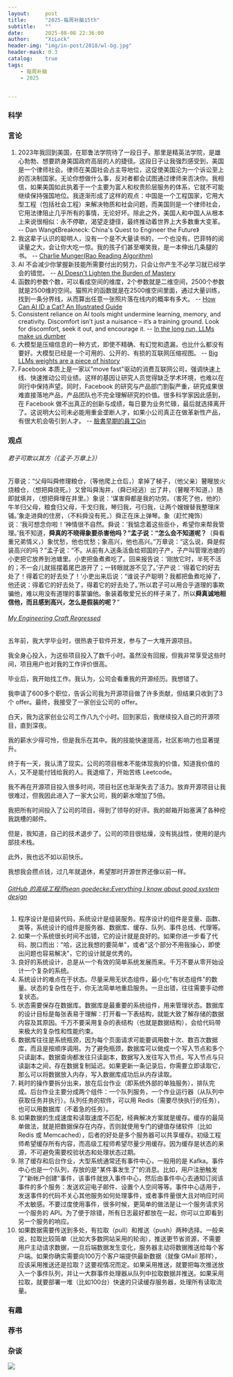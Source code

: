 ```yaml
---
layout:     post
title:      "2025-每周补脑15th"
subtitle:   ""
date:       2025-08-08 22:36:00
author:     "XiLock"
header-img: "img/in-post/2018/wl-bg.jpg"
header-mask: 0.3
catalog:    true
tags:
    - 每周补脑
    - 2025


---
```


### 科学


### 言论
1. 2023年我回到美国，在耶鲁法学院待了一段日子。那里是精英法学院，是雄心勃勃、想要跻身美国政府高层的人的捷径。这段日子让我强烈感受到，美国是一个律师社会。律师在美国社会占主导地位，这促使美国沦为一个诉讼至上的否决制国家。无论你想做什么事，反对者都会试图通过律师来否决你。我相信，如果美国如此执着于一个主要为富人和权贵阶层服务的体系，它就不可能继续保持强国地位。我逐渐形成了这样的观点：中国是一个工程国家，它用大型工程（包括社会工程）来解决物质和社会问题，而美国则是一个律师社会，它用法律阻止几乎所有的事情，无论好坏。除此之外，美国人和中国人从根本上来说很相似：永不停歇，渴望走捷径，最终推动着世界上大多数重大变革。 -- Dan Wang《Breakneck: China's Quest to Engineer the Future》
1. 我这辈子认识的聪明人，没有一个是不大量读书的，一个也没有。巴菲特的阅读量之大，会让你大吃一惊。我的孩子们甚至嘲笑我，是一本伸出几条腿的书。 -- [Charlie Munger(Rao Reading Algorithm)](https://raohacker.com/rao-reading-algorithm/)
1. AI 不会减少你掌握新技能所需要付出的努力，只会让你产生不必学习就已经学会的错觉。 -- [AI Doesn't Lighten the Burden of Mastery](https://playtechnique.io/blog/ai-doesnt-lighten-the-burden-of-mastery.html)
1. 函数的参数个数，可以看成空间的维度，2个参数就是二维空间，2500个参数就是2500维的空间。猫照片的函数就是在2500维空间里面，通过大量训练，找到一条分界线，从而算出任意一张照片落在线内的概率有多大。 -- [How Can AI ID a Cat? An Illustrated Guide](https://www.quantamagazine.org/how-can-ai-id-a-cat-an-illustrated-guide-20250430/)
1. Consistent reliance on AI tools might undermine learning, memory, and creativity. Discomfort isn’t just a nuisance – it’s a training ground. Look for discomfort, seek it out, and encourage it.  -- [In the long run, LLMs make us dumber](https://desunit.com/blog/in-the-long-run-llms-make-us-dumber/)
1. 大模型是压缩信息的一种方式，即使不精确、有幻觉和遗漏，也比什么都没有要好。大模型已经是一个可用的、公开的、有损的互联网压缩视图。 -- [Big LLMs weights are a piece of history](https://antirez.com/news/147)
1. Facebook 本质上是一家以"move fast"驱动的消费互联网公司，强调快速上线、快速推动公司业绩。这样的基因让研究人员觉得缺乏学术环境，也难以在同行中保持声望。同时，Facebook 的研究与产品部门割裂严重，研究成果很难直接落地产品，产品团队也不完全理解研究的价值。很多科学家因此感到，在 Facebook 做不出真正的创新与成绩，每日要为业务忙碌，最后就选择离开了。这说明大公司未必能用重金垄断人才，如果小公司真正在做革新性产品，有很大机会吸引到人才。 -- [臉書早期的員工Qin](https://www.facebook.com/InvestYourLifes/posts/pfbid02ZaxVs6ES9UaRcUYddE2P1YSqAfVFYQe59AoZdfHUy8Uy3BZk7dt3rf3d3zH8hP7fl)

### 观点
###### 君子可欺以其方（《孟子·万章上》）
万章说：“父母叫舜修理粮仓，（等他爬上仓后，）拿掉了梯子，（他父亲）瞽瞍放火烧粮仓，（想把舜烧死。）又曾叫舜淘井，（舜已经逃）出了井，（瞽瞍不知道，）随即就填井，（想把舜埋在井里。）象说：‘谋害舜都是我的功劳。（害死了他，他的）牛羊归父母，粮食归父母，干戈归我，琴归我，弓归我，让两个嫂嫂替我整理床铺。’象走进舜的住房，（不料舜没有死，）舜正在床上弹琴。象（赶忙掩饰）说：‘我可想念你啦！’神情很不自然。舜说：‘我惦念着这些臣仆，希望你来帮我管理。’我不知道，**舜真的不晓得象要杀害他吗？”孟子说：“怎么会不知道呢？**（舜看重兄弟情义，）象忧愁，他也忧愁；象高兴，他也高兴。”万章说：“这么说，舜是假装高兴的吗？”孟子说：“不。从前有人送条活鱼给郑国的子产，子产叫管理池塘的小吏把它放养到池塘里。小吏把鱼煮煮吃了。回来报告说：‘刚放它时，半死不活的；不一会儿就摇摆着尾巴游开了；一转眼就游不见了。’子产说：‘得着它的好去处了！得着它的好去处了！’小吏出来后说：“谁说子产聪明？我都把鱼煮吃掉了，他还说：得着它的好去处了，得着它的好去处了。’所以君子可以用合乎道理的事欺骗他，难以用没有道理的事蒙骗他。象装着敬爱兄长的样子来了，所以**舜真诚地相信他，而且感到高兴，怎么是假装的呢？**”

###### [My Engineering Craft Regressed](https://lemmy.ml/post/30100312)
五年前，我大学毕业时，很热衷于软件开发，参与了一大堆开源项目。

我全身心投入，为这些项目投入了数千小时。虽然没有回报，但我非常享受这些时间，项目用户也对我的工作评价很高。

毕业后，我开始找工作。我认为，公司会看重我的开源经历。我想错了。

我申请了600多个职位，告诉公司我为开源项目做了许多贡献，但结果只收到了3个 offer。最终，我接受了一家创业公司的 offer。

白天，我为这家创业公司工作八九个小时。回到家后，我继续投入自己的开源项目，直到深夜。

我的薪水少得可怜，但是我乐在其中。我的技能快速提高，社区影响力也显著提升。

终于有一天，我认清了现实。公司的项目根本不能体现我的价值，知道我价值的人，又不是能付钱给我的人。我退缩了，开始苦练 Leetcode。

我不再在开源项目投入很多时间，项目社区也渐渐失去了活力。放弃开源项目让我很难过，但我因此进入了一家大公司，我的薪水增加了5倍。

我把所有时间投入了公司的项目，得到了领导的好评。我的邮箱开始塞满了各种挖我跳槽的邮件。

但是，我知道，自己的技术退步了。公司的项目很枯燥，没有挑战性，使用的是内部技术栈。

此外，我也远不如以前快乐。

我想我会攒点钱，过几年就退休，希望那时开源世界还像以前一样。

###### [GitHub 的高级工程师sean goedecke:Everything I know about good system design](https://www.seangoedecke.com/good-system-design/)
1. 程序设计是组装代码，系统设计是组装服务。程序设计的组件是变量、函数、类等，系统设计的组件是服务器、数据库、缓存、队列、事件总线、代理等。 
1. 如果一个系统很长时间不出错，它的设计就是良好的。如果你进一步看了代码，脱口而出："哈，这比我想的要简单"，或者"这个部分不用我操心，即使出问题也容易解决"，它的设计就是优秀的。 
1. 良好的系统设计，总是从一个有效的简单系统发展而来。千万不要从零开始设计一个复杂的系统。
1. 系统设计的难点在于状态。尽量采用无状态组件，最小化"有状态组件"的数量。状态的复杂性在于，你无法简单地重启服务。一旦出错，往往需要手动修复状态。
1. 状态需要保存在数据库。数据库是最重要的系统组件，用来管理状态。数据库的设计目标是每张表易于理解：打开看一下表结构，就能大致了解存储的数据内容及其原因。千万不要采用复杂的表结构（也就是数据结构），会给代码带来极大的复杂性和性能约束。
1. 数据库往往是系统瓶颈，因为每个页面请求可能要调用数十次、数百次数据库，而且是按顺序调用。为了避免瓶颈，数据库可以做成一个写入节点和多个只读副本。数据查询都发往只读副本，数据写入发往写入节点。写入节点与只读副本之间，存在数据复制延迟。如果更新一条记录后，你需要立即读取它，那么可以将数据放入内存，写入数据库成功后从内存读取。
1. 耗时的操作要拆分出来，放在后台作业（即系统外部的单独服务），排队完成。后台作业主要分成两个组件：一个队列服务，一个作业运行器（从队列中获取任务并执行）。队列任务的软件，可以用 Redis（需要尽快执行的任务），也可以用数据库（不着急的任务）。
1. 如果数据的生成速度和读取速度不匹配，经典解决方案就是缓存。缓存的最简单做法，就是把数据保存在内存，否则就使用专门的键值存储软件（比如 Redis 或 Memcached），后者的好处是多个服务器可以共享缓存。初级工程师希望缓存所有内容，而高级工程师希望尽量少用缓存。因为缓存是状态的来源，不可避免需要校验状态和处理状态过期。
1. 除了缓存和后台作业，大型系统通常还有事件中心，一般用的是 Kafka。事件中心也是一个队列，存放的是"某件事发生了"的消息。比如，用户注册触发了"新帐户创建"事件，该事件就放入事件中心，然后由事件中心去通知订阅该事件的多个服务：发送欢迎电子邮件、设置个人空间等等。事件中心适用于，发送事件的代码不关心其他服务如何处理事件，或者事件量很大且对响应时间不太敏感。不要过度使用事件，很多时候，更简单的做法是让一个服务请求另一个服务的 API。为了便于除错，所有日志最好都放在一起，你可以立即看到另一个服务的响应。
1. 如果数据需要传送到多处，有拉取（pull）和推送（push）两种选择。一般来说，拉取比较简单（比如大多数网站采用的轮询），推送更节省资源，不需要用户主动请求数据，一旦后端数据发生变化，服务器主动将数据推送给每个客户端。如果你确实需要向100万个客户端提供最新数据（就像 GMail 那样），应该采用推送还是拉取？这要视情况而定。如果采用推送，就要把每次推送放入一个事件队列，并让一大群事件处理器从队列中拉取数据并推送。如果采用拉取，就要部署一堆（比如100台）快速的只读缓存服务器，处理所有读取流量。


### 有趣


### 荐书


### 杂谈


![](/img/wc-tail.GIF)
